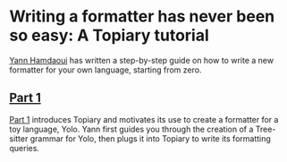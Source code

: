 # Writing a formatter has never been so easy: A Topiary tutorial

[Yann Hamdaoui](https://github.com/yannham) has written a step-by-step
guide on how to write a new formatter for your own language, starting
from zero.

## [Part 1]

[Part 1] introduces Topiary and motivates its use to create a formatter
for a toy language, Yolo. Yann first guides you through the creation of
a Tree-sitter grammar for Yolo, then plugs it into Topiary to write its
formatting queries.

<!-- Links -->
[part 1]: https://www.tweag.io/blog/2025-01-30-topiary-tutorial-part-1
